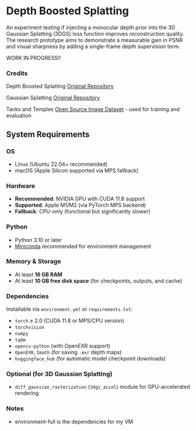 # Depth Boosted Splatting
An experiment testing if injecting a monocular depth prior into the 3D Gaussian Splatting (3DGS) loss function improves reconstruction quality.
The research prototype aims to demonstrate a measurable gain in PSNR and visual sharpness by adding a single-frame depth supervision term.

WORK IN PROGRESS!!

### Credits
Depth Boosted Splatting [Original Repository](https://github.com/DepthAnything/Depth-Anything-V2) 

Gaussian Splatting [Original Repository](https://github.com/graphdeco-inria/gaussian-splatting)

Tanks and Temples [Open Source Image Dataset](https://www.tanksandtemples.org/download/) - used for training and evaluation

## System Requirements

### OS
- Linux (Ubuntu 22.04+ recommended)  
- macOS (Apple Silicon supported via MPS fallback)

### Hardware
- **Recommended**: NVIDIA GPU with CUDA 11.8 support  
- **Supported**: Apple M1/M2 (via PyTorch MPS backend)  
- **Fallback**: CPU-only (functional but significantly slower)

### Python
- Python 3.10 or later  
- [Miniconda](https://docs.conda.io/en/latest/miniconda.html) recommended for environment management

### Memory & Storage
- At least **16 GB RAM**  
- At least **10 GB free disk space** (for checkpoints, outputs, and cache)

### Dependencies
Installable via `environment.yml` or `requirements.txt`:
- `torch` ≥ 2.0 (CUDA 11.8 or MPS/CPU version)
- `torchvision`
- `numpy`
- `tqdm`
- `opencv-python` (with OpenEXR support)
- `OpenEXR`, `Imath` (for saving `.exr` depth maps)
- `huggingface_hub` (for automatic model checkpoint downloads)

### Optional (for 3D Gaussian Splatting)
- `diff_gaussian_rasterization` (`3dgs_accel`) module for GPU-accelerated rendering



### Notes
- environment-full is the dependencies for my VM
